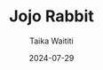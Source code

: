 ---
title: Jojo Rabbit
subtitle: Taika Waititi
year: 2019
image: ./images/jojo-rabbit.jpg
link: https://www.themoviedb.org/movie/515001/
date: 2024-07-29
type: Movie
tags: [{name: "Best of 2019", rank: 6}]
---
